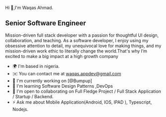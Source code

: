 Hi 👋,I'm Waqas Ahmad.

Senior Software Engineer
------------------

Mission-driven full stack developer with a passion for thoughtful UI design, collaboration, and teaching. As a software developer, I enjoy using my obsessive attention to detail, my unequivocal love for making things, and my mission-driven work ethic to literally change the world.That's why I’m excited to make a big impact at a high growth company

* 🌍  I'm based in nigeria.
* ✉️  You can contact me at [waqas.appdev@gmail.com](mailto:waqas.appdev@gmail.com)
* 🚀  I'm currently working on [@Bumpup]
* 🧠  I'm learning Software Design Patterns ,DevOps
* 🤝  I'm open to collaborating on Full Fledge Project / Full Stack Application / Startup / Backend.
* ⚡  Ask me about Mobile Application(Android, IOS, IPAD ), Typescript, Nodejs.

